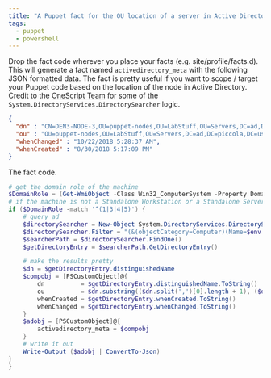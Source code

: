 ```yaml
---
title: "A Puppet fact for the OU location of a server in Active Directory"
tags:
  - puppet
  - powershell
---
```


Drop the fact code wherever you place your facts (e.g. site/profile/facts.d). This will generate a fact named `activedirectory_meta` with the following JSON formatted data. The fact is pretty useful if you want to scope / target your Puppet code based on the location of the node in Active Directory. Credit to the [OneScript Team](https://social.technet.microsoft.com/profile/onescript%20team/) for some of the `System.DirectoryServices.DirectorySearcher` logic.

```json
{
  "dn" : "CN=DEN3-NODE-3,OU=puppet-nodes,OU=LabStuff,OU=Servers,DC=ad,DC=piccola,DC=us",
  "ou" : "OU=puppet-nodes,OU=LabStuff,OU=Servers,DC=ad,DC=piccola,DC=us",
  "whenChanged" : "10/22/2018 5:28:37 AM",
  "whenCreated" : "8/30/2018 5:17:09 PM"
}
```


The fact code.
```powershell
# get the domain role of the machine
$DomainRole = (Get-WmiObject -Class Win32_ComputerSystem -Property DomainRole).DomainRole
# if the machine is not a Standalone Workstation or a Standalone Server then attempt to query ad
if ($DomainRole -match '^(1|3|4|5)') {
    # query ad
    $directorySearcher = New-Object System.DirectoryServices.DirectorySearcher
    $directorySearcher.Filter = "(&(objectCategory=Computer)(Name=$env:ComputerName))"
    $searcherPath = $directorySearcher.FindOne()
    $getDirectoryEntry = $searcherPath.GetDirectoryEntry()

    # make the results pretty
    $dn = $getDirectoryEntry.distinguishedName
    $compobj = [PSCustomObject]@{
        dn          = $getDirectoryEntry.distinguishedName.ToString()
        ou          = $dn.substring(($dn.split(',')[0].length + 1), ($dn.Length - ($dn.split(',')[0].length + 1)))
        whenCreated = $getDirectoryEntry.whenCreated.ToString()
        whenChanged = $getDirectoryEntry.whenChanged.ToString()
    }
    $adobj = [PSCustomObject]@{
        activedirectory_meta = $compobj
    }
    # write it out
    Write-Output ($adobj | ConvertTo-Json)
}
}
```